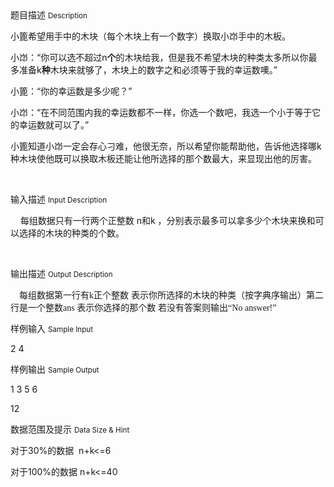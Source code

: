 <div class="panel panel-default">
<div class="area-title">
<span>
题目描述
<small>Description</small>
</span></div>
<div class="panel-body">

<p style=""><span style="">小篦希望用手中的木块（每个木块上有一个数字）换取小岇手中的木板。</span></p><p style=""><span style="">小岇：“你可以选不超过</span>n<strong><span style="">个</span></strong><span style="">的木块给我，但是我不希望木块的种类太多所以你最多准备</span>k<strong><span style="">种</span></strong><span style="">木块来就够了，木块上的数字之和必须等于我的幸运数噢。”</span></p><p style=""><span style="">小篦：“你的幸运数是多少呢？”</span></p><p style=""><span style="">小岇：“在不同范围内我的幸运数都不一样，你选一个数吧，我选一个小于等于它的幸运数就可以了。”</span></p><p style=""><span style="">小篦知道小岇一定会存心刁难，他很无奈，所以希望你能帮助他，告诉他选择哪</span>k<span style="">种木块使他既可以换取木板还能让他所选择的那个数最大，来显现出他的厉害。</span></p><p><br></p>

</div>
</div>

<div class="panel panel-default">
<div class="area-title">
<span>
输入描述
<small>Input Description</small>
</span></div>
<div class="panel-body">
<p>    <span style="">每组数据只有一行两个正整数</span> n<span style="">和</span>k <span style="">，分别表示最多可以拿多少个木块来换和可以选择的木块的种类的个数。</span></p><p><br></p>

</div>
</div>
<div  class="panel panel-default">
<div class="area-title">
<span>
输出描述
<small>Output Description</small>
</span></div>
<div class="panel-body">

<p><span style="font-size:14px;font-family:宋体">&nbsp;&nbsp;&nbsp;&nbsp;每组数据第一行有</span><span style="font-size:14px;font-family:&#39;Times New Roman&#39;">k</span><span style="font-size:14px;font-family:宋体">正个整数</span> <span style="font-size:14px;font-family:宋体">表示你所选择的木块的种类（按字典序输出）第二行是一个整数</span><span style="font-size:14px;font-family:&#39;Times New Roman&#39;">ans </span><span style="font-size:14px;font-family:宋体">表示你选择的那个数</span> <span style="font-size:14px;font-family:宋体">若没有答案则输出“</span><span style="font-size:14px;font-family:&#39;Times New Roman&#39;">No answer!</span><span style="font-size:14px;font-family:宋体">”</span></p>

</div>
</div>


<div class="panel panel-default">
<div class="area-title">
<span>
样例输入
<small>Sample Input</small>
</span></div>
<div class="panel-body">
<p>2 4</p>

</div>
</div>

<div class="panel panel-default">
<div class="area-title">
<span>
样例输出
<small>Sample Output</small>
</span></div>
<div class="panel-body">
<p>1 3 5 6 </p><p>12</p>

</div>
</div>

<div class="panel panel-default">
<div class="area-title">
<span>
数据范围及提示
<small>Data Size & Hint</small>
</span></div>
<div class="panel-body">
<p><span style="">对于</span>30%<span style="">的数据</span>  n+k&lt;=6</p><p><span style="">对于</span>100%<span style="">的数据</span> n+k&lt;=40</p><p><br></p>
</div>
</div>